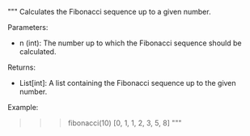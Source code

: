"""
Calculates the Fibonacci sequence up to a given number.

Parameters:
- n (int): The number up to which the Fibonacci sequence should be calculated.

Returns:
- List[int]: A list containing the Fibonacci sequence up to the given number.

Example:
>>> fibonacci(10)
[0, 1, 1, 2, 3, 5, 8]
"""